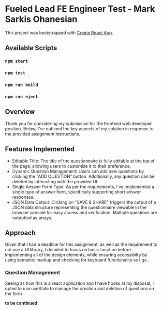 # Fueled Lead FE Engineer Test - Mark Sarkis Ohanesian

This project was bootstrapped with [Create React App](https://github.com/facebook/create-react-app).

## Available Scripts
### `npm start`
### `npm test`
### `npm run build`
### `npm run eject`

## Overview
Thank you for considering my submission for the frontend web developer position. Below, I've outlined the key aspects of my solution in response to the provided assignment instructions.

## Features Implemented
- Editable Title: The title of the questionnaire is fully editable at the top of the page, allowing users to customize it to their preference.
- Dynamic Question Management: Users can add new questions by clicking the "ADD QUESTION" button. Additionally, any question can be deleted by interacting with the provided UI.
- Single Answer Form Type: As per the requirements, I've implemented a single type of answer form, specifically supporting short answer responses.
- JSON Data Output: Clicking on "SAVE & SHARE" triggers the output of a JSON data structure representing the questionnaire viewable in the browser console for easy access and verification. Multiple questions are outputted as arrays.

## Approach
Given that I had a deadline for this assignment, as well as the requirement to not use a UI library, I decided to focus on basic function before implementing all of the design elements, while ensuring accessibilty by using semantic markup and checking for keyboard functionality as I go. 

### Question Management
Seeing as how this is a react application and I have hooks at my disposal, I opted to use useState to manage the creation and deletion of questions on the form

**to be continued**